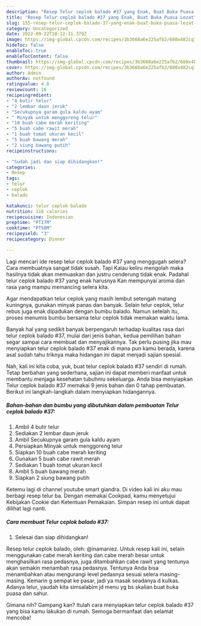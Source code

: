 ```yaml
---
description: "Resep Telur ceplok balado #37 yang Enak, Buat Buka Puasa Lezat"
title: "Resep Telur ceplok balado #37 yang Enak, Buat Buka Puasa Lezat"
slug: 155-resep-telur-ceplok-balado-37-yang-enak-buat-buka-puasa-lezat
category: Uncategorized
date: 2022-09-22T10:12:11.379Z
image: https://img-global.cpcdn.com/recipes/3b3668a6e225afb2/680x482cq70/telur-ceplok-balado-37-foto-resep-utama.jpg
hideToc: false
enableToc: true
enableTocContent: false
thumbnail: https://img-global.cpcdn.com/recipes/3b3668a6e225afb2/680x482cq70/telur-ceplok-balado-37-foto-resep-utama.jpg
cover: https://img-global.cpcdn.com/recipes/3b3668a6e225afb2/680x482cq70/telur-ceplok-balado-37-foto-resep-utama.jpg
author: Admin
authorAv: notfound
ratingvalue: 4.8
reviewcount: 16
recipeingredient:
- "4 butir telur"
- "2 lembar daun jeruk"
- "Secukupnya garam gula kaldu ayam"
- " Minyak untuk menggoreng telur"
- "10 buah cabe merah keriting"
- "5 buah cabe rawit merah"
- "1 buah tomat ukuran kecil"
- "5 buah bawang merah"
- "2 siung bawang putih"
recipeinstructions:

- "Sudah jadi dan siap dihidangkan!"
categories:
- Resep
tags:
- telur
- ceplok
- balado

katakunci: telur ceplok balado 
nutrition: 116 calories
recipecuisine: Indonesian
preptime: "PT17M"
cooktime: "PT50M"
recipeyield: "3"
recipecategory: Dinner

---
```



Lagi mencari ide resep telur ceplok balado #37 yang menggugah selera? Cara membuatnya sangat tidak susah. Tapi Kalau keliru mengolah maka hasilnya tidak akan memuaskan dan justru cenderung tidak enak. Padahal telur ceplok balado #37 yang enak harusnya Kan mempunyai aroma dan rasa yang mampu memancing selera kita.


Agar mendapatkan telur ceplok yang masih lembut setengah matang kuningnya, gunakan minyak panas dan banyak. Selain telur ceplok, telur rebus juga enak dipadukan dengan bumbu balado. Namun setelah itu, proses menumis bumbu bersama telur ceplok tidak memakan waktu lama.

Banyak hal yang sedikit banyak berpengaruh terhadap kualitas rasa dari telur ceplok balado #37, mulai dari jenis bahan, kedua pemilihan bahan segar sampai cara membuat dan menyajikannya. Tak perlu pusing jika mau menyiapkan telur ceplok balado #37 enak di mana pun kamu berada, karena asal sudah tahu triknya maka hidangan ini dapat menjadi sajian spesial.


Nah, kali ini kita coba, yuk, buat telur ceplok balado #37 sendiri di rumah. Tetap berbahan yang sederhana, sajian ini dapat memberi manfaat untuk membantu menjaga kesehatan tubuhmu sekeluarga. Anda bisa menyiapkan Telur ceplok balado #37 memakai 9 jenis bahan dan 0 tahap pembuatan. Berikut ini langkah-langkah dalam menyiapkan hidangannya.

<!--inarticleads1-->

##### Bahan-bahan dan bumbu yang dibutuhkan dalam pembuatan Telur ceplok balado #37:

1. Ambil 4 butir telur
1. Sediakan 2 lembar daun jeruk
1. Ambil Secukupnya garam gula kaldu ayam
1. Persiapkan  Minyak untuk menggoreng telur
1. Siapkan 10 buah cabe merah keriting
1. Gunakan 5 buah cabe rawit merah
1. Sediakan 1 buah tomat ukuran kecil
1. Ambil 5 buah bawang merah
1. Siapkan 2 siung bawang putih


Ketemu lagi di channel youtube smart giandra. Di video kali ini aku mau berbagi resep telur ba. Dengan memakai Cookpad, kamu menyetujui Kebijakan Cookie dan Ketentuan Pemakaian. Simpan resep ini untuk dapat dilihat lagi nanti. 

<!--inarticleads2-->

##### Cara membuat Telur ceplok balado #37:


1. Selesai dan siap dihidangkan!

Resep telur ceplok balado, oleh: @inamaniez. Untuk resep kali ini, selain menggunakan cabe merah keriting dan cabe merah besar untuk menghasilkan rasa pedasnya, juga ditambahkan cabe rawit yang tentunya akan semakin menambah rasa pedasnya. Tentunya Anda bisa menambahkan atau mengurangi level pedasnya sesuai selera masing-masing. Kemarin g sempat ke pasar, jadi ya masak seadanya d kulkas. Adanya telur, yaudah kita simsalabim jd menu yg bs skalian buat buka puasa dan sahur. 

Gimana nih? Gampang kan? Itulah cara menyiapkan telur ceplok balado #37 yang bisa kamu lakukan di rumah. Semoga bermanfaat dan selamat mencoba!

